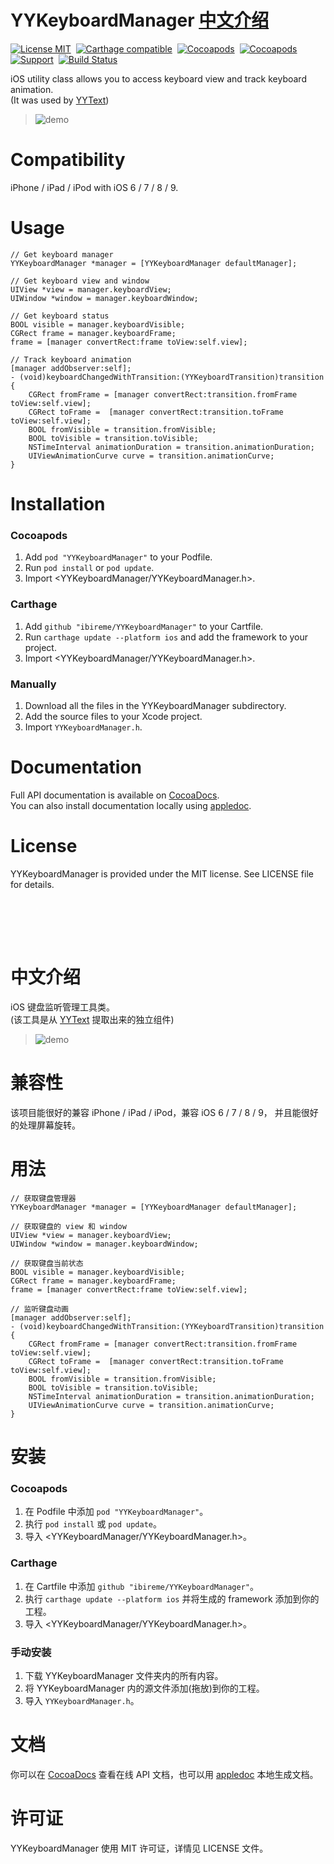 YYKeyboardManager <a href="#中文介绍">中文介绍</a>
==============

[![License MIT](https://img.shields.io/badge/license-MIT-green.svg?style=flat)](https://raw.githubusercontent.com/ibireme/YYKeyboardManager/master/LICENSE)&nbsp;
[![Carthage compatible](https://img.shields.io/badge/Carthage-compatible-4BC51D.svg?style=flat)](https://github.com/Carthage/Carthage)&nbsp;
[![Cocoapods](http://img.shields.io/cocoapods/v/YYKeyboardManager.svg?style=flat)](http://cocoapods.org/?q=YYKeyboardManager)&nbsp;
[![Cocoapods](http://img.shields.io/cocoapods/p/YYKeyboardManager.svg?style=flat)](http://cocoapods.org/?q=YYKeyboardManager)&nbsp;
[![Support](https://img.shields.io/badge/support-iOS%206%2B%20-blue.svg?style=flat)](https://www.apple.com/nl/ios/)&nbsp;
[![Build Status](https://travis-ci.org/ibireme/YYKeyboardManager.svg?branch=master)](https://travis-ci.org/ibireme/YYKeyboardManager)

iOS utility class allows you to access keyboard view and track keyboard animation.<br/>
(It was used by [YYText](https://github.com/ibireme/YYText))

> ![demo](https://raw.github.com/ibireme/YYKeyboardManager/master/Demo/snapshot.gif
)

Compatibility
==============
iPhone / iPad / iPod with iOS 6 / 7 / 8 / 9.


Usage
==============
	
	// Get keyboard manager
	YYKeyboardManager *manager = [YYKeyboardManager defaultManager];
	
	// Get keyboard view and window
	UIView *view = manager.keyboardView;
	UIWindow *window = manager.keyboardWindow;
	
	// Get keyboard status
	BOOL visible = manager.keyboardVisible;
	CGRect frame = manager.keyboardFrame;
	frame = [manager convertRect:frame toView:self.view];
	
	// Track keyboard animation
	[manager addObserver:self];
	- (void)keyboardChangedWithTransition:(YYKeyboardTransition)transition {
	    CGRect fromFrame = [manager convertRect:transition.fromFrame toView:self.view];
	    CGRect toFrame =  [manager convertRect:transition.toFrame toView:self.view];
	    BOOL fromVisible = transition.fromVisible;
	    BOOL toVisible = transition.toVisible;
	    NSTimeInterval animationDuration = transition.animationDuration;
	    UIViewAnimationCurve curve = transition.animationCurve;
	}

Installation
==============

### Cocoapods

1. Add `pod "YYKeyboardManager"` to your Podfile.
2. Run `pod install` or `pod update`.
3. Import \<YYKeyboardManager/YYKeyboardManager.h\>.


### Carthage

1. Add `github "ibireme/YYKeyboardManager"` to your Cartfile.
2. Run `carthage update --platform ios` and add the framework to your project.
3. Import \<YYKeyboardManager/YYKeyboardManager.h\>.


### Manually

1. Download all the files in the YYKeyboardManager subdirectory.
2. Add the source files to your Xcode project.
3. Import `YYKeyboardManager.h`.


Documentation
==============
Full API documentation is available on [CocoaDocs](http://cocoadocs.org/docsets/YYKeyboardManager/).<br/>
You can also install documentation locally using [appledoc](https://github.com/tomaz/appledoc).


License
==============
YYKeyboardManager is provided under the MIT license. See LICENSE file for details.



<br/><br/>
---
中文介绍
==============
iOS 键盘监听管理工具类。<br/>
(该工具是从 [YYText](https://github.com/ibireme/YYText) 提取出来的独立组件)

> ![demo](https://raw.github.com/ibireme/YYKeyboardManager/master/Demo/snapshot.gif
)

兼容性
==============
该项目能很好的兼容 iPhone / iPad / iPod，兼容 iOS 6 / 7 / 8 / 9，
并且能很好的处理屏幕旋转。

用法
==============
	// 获取键盘管理器
	YYKeyboardManager *manager = [YYKeyboardManager defaultManager];
	
	// 获取键盘的 view 和 window
	UIView *view = manager.keyboardView;
	UIWindow *window = manager.keyboardWindow;
	
	// 获取键盘当前状态
	BOOL visible = manager.keyboardVisible;
	CGRect frame = manager.keyboardFrame;
	frame = [manager convertRect:frame toView:self.view];
	
	// 监听键盘动画
	[manager addObserver:self];
	- (void)keyboardChangedWithTransition:(YYKeyboardTransition)transition {
	    CGRect fromFrame = [manager convertRect:transition.fromFrame toView:self.view];
	    CGRect toFrame =  [manager convertRect:transition.toFrame toView:self.view];
	    BOOL fromVisible = transition.fromVisible;
	    BOOL toVisible = transition.toVisible;
	    NSTimeInterval animationDuration = transition.animationDuration;
	    UIViewAnimationCurve curve = transition.animationCurve;
	}


安装
==============

### Cocoapods

1. 在 Podfile 中添加 `pod "YYKeyboardManager"`。
2. 执行 `pod install` 或 `pod update`。
3. 导入 \<YYKeyboardManager/YYKeyboardManager.h\>。


### Carthage

1. 在 Cartfile 中添加 `github "ibireme/YYKeyboardManager"`。
2. 执行 `carthage update --platform ios` 并将生成的 framework 添加到你的工程。
3. 导入 \<YYKeyboardManager/YYKeyboardManager.h\>。


### 手动安装

1. 下载 YYKeyboardManager 文件夹内的所有内容。
2. 将 YYKeyboardManager 内的源文件添加(拖放)到你的工程。
3. 导入 `YYKeyboardManager.h`。


文档
==============
你可以在 [CocoaDocs](http://cocoadocs.org/docsets/YYKeyboardManager/) 查看在线 API 文档，也可以用 [appledoc](https://github.com/tomaz/appledoc) 本地生成文档。


许可证
==============
YYKeyboardManager 使用 MIT 许可证，详情见 LICENSE 文件。
